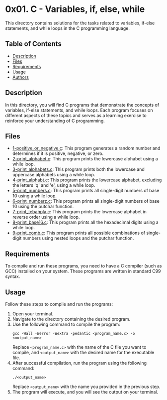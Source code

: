# 0x01. C - Variables, if, else, while

This directory contains solutions for the tasks related to variables, if-else statements, and while loops in the C programming language.

## Table of Contents

- [Description](#description)
- [Files](#files)
- [Requirements](#requirements)
- [Usage](#usage)
- [Authors](#authors)

## Description

In this directory, you will find C programs that demonstrate the concepts of variables, if-else statements, and while loops. Each program focuses on different aspects of these topics and serves as a learning exercise to reinforce your understanding of C programming.

## Files

- [1-positive_or_negative.c](./1-positive_or_negative.c): This program generates a random number and determines if it is positive, negative, or zero.
- [2-print_alphabet.c](./2-print_alphabet.c): This program prints the lowercase alphabet using a while loop.
- [3-print_alphabets.c](./3-print_alphabets.c): This program prints both the lowercase and uppercase alphabets using a while loop.
- [4-print_alphabt.c](./4-print_alphabt.c): This program prints the lowercase alphabet, excluding the letters 'q' and 'e', using a while loop.
- [5-print_numbers.c](./5-print_numbers.c): This program prints all single-digit numbers of base 10 using a while loop.
- [6-print_numberz.c](./6-print_numberz.c): This program prints all single-digit numbers of base 10 using the putchar function.
- [7-print_tebahpla.c](./7-print_tebahpla.c): This program prints the lowercase alphabet in reverse order using a while loop.
- [8-print_base16.c](./8-print_base16.c): This program prints all the hexadecimal digits using a while loop.
- [9-print_comb.c](./9-print_comb.c): This program prints all possible combinations of single-digit numbers using nested loops and the putchar function.

## Requirements

To compile and run these programs, you need to have a C compiler (such as GCC) installed on your system. These programs are written in standard C99 syntax.

## Usage

Follow these steps to compile and run the programs:

1. Open your terminal.
2. Navigate to the directory containing the desired program.
3. Use the following command to compile the program:
   ```
   gcc -Wall -Werror -Wextra -pedantic <program_name.c> -o <output_name>
   ```
   Replace `<program_name.c>` with the name of the C file you want to compile, and `<output_name>` with the desired name for the executable file.
4. After successful compilation, run the program using the following command:
   ```
   ./<output_name>
   ```
   Replace `<output_name>` with the name you provided in the previous step.
5. The program will execute, and you will see the output on your terminal.
